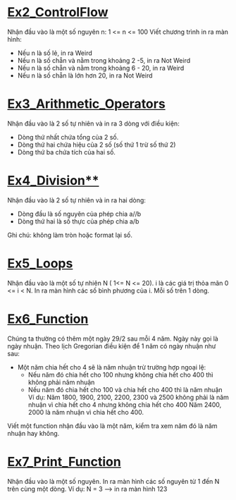 # [Ex2_ControlFlow](https://www.hackerrank.com/challenges/py-if-else/problem)

Nhận đầu vào là một số nguyên n: 1 <= n <= 100
Viết chương trình in ra màn hình:
- Nếu n là số lẻ, in ra Weird
- Nếu n là số chẵn và nằm trong khoảng 2 -5, in ra Not Weird
- Nếu n là số chẵn và nằm trong khoảng 6 - 20, in ra Weird
- Nếu n là số chẵn là lớn hơn 20, in ra Not Weird



# [Ex3_Arithmetic_Operators](https://www.hackerrank.com/challenges/python-arithmetic-operators/problem)

Nhận đầu vào là 2 số tự nhiên và in ra 3 dòng với điều kiện:
- Dòng thứ nhất chứa tổng của 2 số.
- Dòng thứ hai chứa hiệu của 2 số (số thứ 1 trừ số thứ 2)
- Dòng thứ ba chứa tích của hai số.

# [Ex4_Division**](https://www.hackerrank.com/challenges/python-division/problem)

Nhận đầu vào là 2 số tự nhiên và in ra hai dòng:
- Dòng đầu là số nguyên của phép chia a//b
- Dòng thứ hai là số thực của phép chia a/b

Ghi chú: không làm tròn hoặc format lại số.

# [Ex5_Loops](https://www.hackerrank.com/challenges/python-loops/problem)
Nhận đầu vào là một số tự nhiên N ( 1<= N <= 20). i là các giá trị thỏa mãn 0 <= i < N.
In ra màn hình các số bình phương của i. Mỗi số trên 1 dòng.

# [Ex6_Function](https://www.hackerrank.com/challenges/write-a-function/problem)
Chúng ta thường có thêm một ngày 29/2 sau mỗi 4 năm. Ngày này gọi là ngày nhuận.
Theo lịch Gregorian điều kiện để 1 năm có ngày nhuận như sau:
- Một năm chia hết cho 4 sẽ là năm nhuận trừ trường hợp ngoại lệ:
    - Nếu năm đó chia hết cho 100 nhưng không chia hết cho 400 thì không phải năm nhuận
    - Nếu năm đó chia hết cho 100 và chia hết cho 400 thì là năm nhuận
Ví dụ: 
Năm 1800, 1900, 2100, 2200, 2300 và 2500 không phải là năm nhuận vì chia hết cho 4 nhưng không chia hết cho 400
Năm 2400, 2000 là năm nhuận vì chia hết cho 400.

Viết một function nhận đầu vào là một năm, kiểm tra xem năm đó là năm nhuận hay không.

# [Ex7_Print_Function](https://www.hackerrank.com/challenges/python-print/problem)
Nhận đầu vào là một số nguyên.
In ra màn hình các số nguyên từ 1 đến N trên cùng một dòng.
Ví dụ: N = 3 --> in ra màn hình 123

